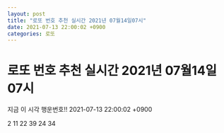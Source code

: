 ```yaml
---
layout: post
title: "로또 번호 추천 실시간 2021년 07월14일07시"
date: 2021-07-13 22:00:02 +0900
categories: 로또
---
```


# 로또 번호 추천 실시간 2021년 07월14일07시

지금 이 시각 행운번호!! 2021-07-13 22:00:02 +0900

 2  11  22  39  24  34 


